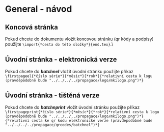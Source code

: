 # General - návod

## Koncová stránka

Pokud chcete do dokumentu vložit koncovou stránku (qr kódy a podpisy) použijte `\import{*cesta do této složky*}{end.tex}`.\

## Úvodní stránka - elektronická verze

Pokud chcete do ***batchnel*** vložit úvodní stránku použijte příkaz `\firstpageel{*číslo série*}{*měsíc*}{*rok*}{*relativní cesta k logu (pravděpodobně bude "../../../../propagace/logo/mkilogo.png")*}`

## Úvodní stránka - tištěná verze

Pokud chcete do ***batchnprint*** vložit úvodní stránku použijte příkaz `\firstpageprint{*číslo série*}{*měsíc*}{*rok*}{*relativní cesta k logu (pravděpodobně bude "../../../../propagace/logo/mkilogo.png")*}{*relativní cesta ke qr kódu elektronické verze (pravděpodobně bude "../../../../propagace/qrcodes/batchnel")*}`
